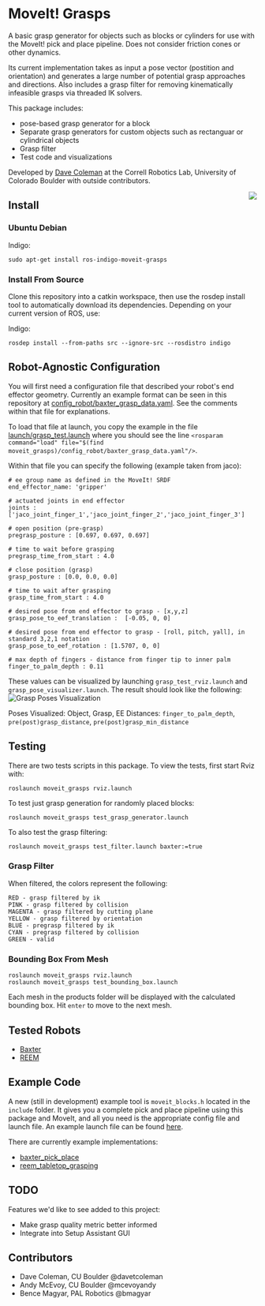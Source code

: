 MoveIt! Grasps
====================

A basic grasp generator for objects such as blocks or cylinders for use with the MoveIt! pick and place pipeline. Does not consider friction cones or other dynamics. 

Its current implementation takes as input a pose vector (postition and orientation) and generates a large number of potential grasp approaches and directions. Also includes a grasp filter for removing kinematically infeasible grasps via threaded IK solvers.

This package includes:

 - pose-based grasp generator for a block
 - Separate grasp generators for custom objects such as rectanguar or cylindrical objects
 - Grasp filter
 - Test code and visualizations

Developed by [Dave Coleman](http://dav.ee) at the Correll Robotics Lab, University of Colorado Boulder with outside contributors.

<img align="right" src="https://raw.github.com/davetcoleman/moveit_grasps/hydro-devel/resources/demo.png" /> 

## Install

### Ubuntu Debian

Indigo:
```
sudo apt-get install ros-indigo-moveit-grasps
```

### Install From Source

Clone this repository into a catkin workspace, then use the rosdep install tool to automatically download its dependencies. Depending on your current version of ROS, use:

Indigo:
```
rosdep install --from-paths src --ignore-src --rosdistro indigo
```

## Robot-Agnostic Configuration

You will first need a configuration file that described your robot's end effector geometry. Currently an example format can be seen in this repository at [config_robot/baxter_grasp_data.yaml](https://github.com/davetcoleman/moveit_grasps/blob/indigo-devel/config_robot/baxter_grasp_data.yaml). See the comments within that file for explanations. 

To load that file at launch, you copy the example in the file [launch/grasp_test.launch](https://github.com/davetcoleman/moveit_grasps/blob/indigo-devel/launch/grasp_test.launch) where you should see the line ``<rosparam command="load" file="$(find moveit_grasps)/config_robot/baxter_grasp_data.yaml"/>``.

Within that file you can specify the following (example taken from jaco):

    # ee group name as defined in the MoveIt! SRDF
    end_effector_name: 'gripper'  

    # actuated joints in end effector
    joints : ['jaco_joint_finger_1','jaco_joint_finger_2','jaco_joint_finger_3']

    # open position (pre-grasp)
    pregrasp_posture : [0.697, 0.697, 0.697]

    # time to wait before grasping
    pregrasp_time_from_start : 4.0

    # close position (grasp)
    grasp_posture : [0.0, 0.0, 0.0]

    # time to wait after grasping
    grasp_time_from_start : 4.0

    # desired pose from end effector to grasp - [x,y,z]
    grasp_pose_to_eef_translation :  [-0.05, 0, 0]

    # desired pose from end effector to grasp - [roll, pitch, yall], in standard 3,2,1 notation
    grasp_pose_to_eef_rotation : [1.5707, 0, 0]

    # max depth of fingers - distance from finger tip to inner palm
    finger_to_palm_depth : 0.11

These values can be visualized by launching `grasp_test_rviz.launch` and `grasp_pose_visualizer.launch`.
The result should look like the following:
![Grasp Poses Visualization](https://bytebucket.org/cuamazonchallenge/moveit_grasps/raw/6a0397bce5a309428e0fa25366e0d58015c93433/resources/moveit_grasps_poses.jpeg?token=ca124fc4d9cd8f2678a7392b3a568f7883f8ee3b)

Poses Visualized: Object, Grasp, EE
Distances: `finger_to_palm_depth`, `pre(post)grasp_distance`, `pre(post)grasp_min_distance`

## Testing

There are two tests scripts in this package. To view the tests, first start Rviz with:

    roslaunch moveit_grasps rviz.launch

To test just grasp generation for randomly placed blocks:

    roslaunch moveit_grasps test_grasp_generator.launch 

To also test the grasp filtering:

    roslaunch moveit_grasps test_filter.launch baxter:=true

### Grasp Filter

When filtered, the colors represent the following:

    RED - grasp filtered by ik
    PINK - grasp filtered by collision
    MAGENTA - grasp filtered by cutting plane
    YELLOW - grasp filtered by orientation
    BLUE - pregrasp filtered by ik
    CYAN - pregrasp filtered by collision
    GREEN - valid

### Bounding Box From Mesh

    roslaunch moveit_grasps rviz.launch
    roslaunch moveit_grasps test_bounding_box.launch

Each mesh in the products folder will be displayed with the calculated bounding box. Hit `enter` to move to the next mesh.

## Tested Robots

 - [Baxter](https://github.com/davetcoleman/baxter_cpp)
 - [REEM](http://wiki.ros.org/Robots/REEM)

## Example Code

A new (still in development) example tool is ``moveit_blocks.h`` located in the ``include`` folder. It gives you a complete pick and place pipeline using this package and MoveIt, and all you need is the appropriate config file and launch file. An example launch file can be found [here](https://github.com/davetcoleman/clam/blob/master/clam_pick_place/launch/pick_place.launch).

There are currently example implementations:

 - [baxter_pick_place](https://github.com/davetcoleman/baxter_cpp/tree/indigo-devel/baxter_pick_place)
 - [reem_tabletop_grasping](https://github.com/pal-robotics/reem_tabletop_grasping)

## TODO

Features we'd like to see added to this project:

 - Make grasp quality metric better informed
 - Integrate into Setup Assistant GUI

## Contributors

 - Dave Coleman, CU Boulder @davetcoleman
 - Andy McEvoy, CU Boulder @mcevoyandy
 - Bence Magyar, PAL Robotics @bmagyar
